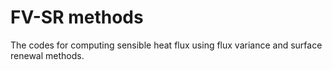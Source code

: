# FV-SR methods
The codes for computing sensible heat flux using flux variance and surface renewal methods.
